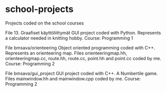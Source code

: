 # school-projects
Projects coded on the school courses

File 13. Graafiset käyttöliittymät
GUI project coded with Python. Represents a calculator needed in knitting hobby. Course: Programming 1

File bmsava/orienteering
Object oriented programming coded with C++. Represents an orienteering map. Files orienteeringmap.hh, orienteeringmap.cc, route.hh, route.cc, point.hh and point.cc coded by me. Course: Programming 2

File bmsava/gui_project
GUI project coded with C++. A Numbertile game. Files mainwindow.hh and mainwindow.cpp coded by me. Course: Programming 2
